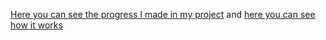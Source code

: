 [Here you can see the progress I made in my project](https://glitch.com/edit/#!/connections-lab-project2) and [here you can see how it works](https://connections-lab-project2.glitch.me)

